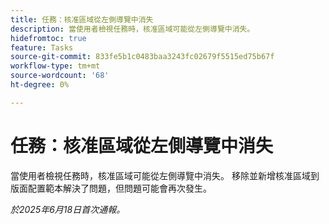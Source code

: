 ```yaml
---
title: 任務：核准區域從左側導覽中消失
description: 當使用者檢視任務時，核准區域可能從左側導覽中消失。
hidefromtoc: true
feature: Tasks
source-git-commit: 833fe5b1c0483baa3243fc02679f5515ed75b67f
workflow-type: tm+mt
source-wordcount: '68'
ht-degree: 0%

---
```



# 任務：核准區域從左側導覽中消失

當使用者檢視任務時，核准區域可能從左側導覽中消失。 移除並新增核准區域到版面配置範本解決了問題，但問題可能會再次發生。

_於2025年6月18日首次通報。_
